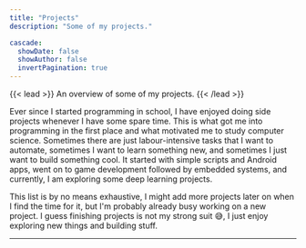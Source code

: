```yaml
---
title: "Projects"
description: "Some of my projects."

cascade:
  showDate: false
  showAuthor: false
  invertPagination: true
---
```


{{< lead >}}
An overview of some of my projects.
{{< /lead >}}

Ever since I started programming in school, I have enjoyed doing side projects whenever I have some spare time. This is what got me into programming in the first place and what motivated me to study computer science. Sometimes there are just labour-intensive tasks that I want to automate, sometimes I want to learn something new, and sometimes I just want to build something cool. It started with simple scripts and Android apps, went on to game development followed by embedded systems, and currently, I am exploring some deep learning projects.

This list is by no means exhaustive, I might add more projects later on when I find the time for it, but I'm probably already busy working on a new project. I guess finishing projects is not my strong suit 😅, I just enjoy exploring new things and building stuff.

---
